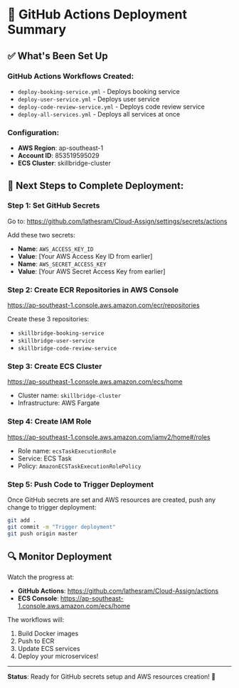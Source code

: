 # 🚀 GitHub Actions Deployment Summary

## ✅ What's Been Set Up

### GitHub Actions Workflows Created:
- `deploy-booking-service.yml` - Deploys booking service
- `deploy-user-service.yml` - Deploys user service  
- `deploy-code-review-service.yml` - Deploys code review service
- `deploy-all-services.yml` - Deploys all services at once

### Configuration:
- **AWS Region**: ap-southeast-1
- **Account ID**: 853519595029
- **ECS Cluster**: skillbridge-cluster

## 🎯 Next Steps to Complete Deployment:

### Step 1: Set GitHub Secrets
Go to: https://github.com/lathesram/Cloud-Assign/settings/secrets/actions

Add these two secrets:
- **Name**: `AWS_ACCESS_KEY_ID` 
- **Value**: [Your AWS Access Key ID from earlier]
- **Name**: `AWS_SECRET_ACCESS_KEY`
- **Value**: [Your AWS Secret Access Key from earlier]

### Step 2: Create ECR Repositories in AWS Console
https://ap-southeast-1.console.aws.amazon.com/ecr/repositories

Create these 3 repositories:
- `skillbridge-booking-service`
- `skillbridge-user-service`
- `skillbridge-code-review-service`

### Step 3: Create ECS Cluster
https://ap-southeast-1.console.aws.amazon.com/ecs/home

- Cluster name: `skillbridge-cluster`
- Infrastructure: AWS Fargate

### Step 4: Create IAM Role
https://ap-southeast-1.console.aws.amazon.com/iamv2/home#/roles

- Role name: `ecsTaskExecutionRole`
- Service: ECS Task
- Policy: `AmazonECSTaskExecutionRolePolicy`

### Step 5: Push Code to Trigger Deployment
Once GitHub secrets are set and AWS resources are created, push any change to trigger deployment:

```bash
git add .
git commit -m "Trigger deployment"
git push origin master
```

## 🔍 Monitor Deployment
Watch the progress at:
- **GitHub Actions**: https://github.com/lathesram/Cloud-Assign/actions
- **ECS Console**: https://ap-southeast-1.console.aws.amazon.com/ecs/home

The workflows will:
1. Build Docker images
2. Push to ECR
3. Update ECS services
4. Deploy your microservices!

---
**Status**: Ready for GitHub secrets setup and AWS resources creation! 🚀